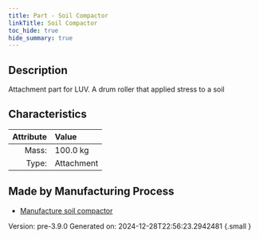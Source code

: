 ```yaml
---
title: Part - Soil Compactor
linkTitle: Soil Compactor
toc_hide: true
hide_summary: true
---
```


## Description
Attachment part for LUV. A drum roller that applied stress to a soil

## Characteristics

| Attribute      | Value |
|--------:|:------|
|Mass:|100.0 kg|
|Type:|Attachment|

## Made by Manufacturing Process

- [Manufacture soil compactor](/docs/definitions/process/manufacture-soil-compactor)



Version: pre-3.9.0 Generated on: 2024-12-28T22:56:23.2942481
{.small }

